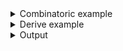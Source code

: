 <details><summary>Combinatoric example</summary>

```no_run
#[derive(Debug, Clone)]
pub struct Options {
    switch: bool,
    arg: usize,
    username: String,
}

pub fn options() -> OptionParser<Options> {
    let switch = short('s') // first `short` creates a builder
        .short('S') // second switch is a hidden alias
        .long("switch") // visible long name
        .long("also-switch") // hidden alias
        .help("Switch with many names")
        .switch(); // `switch` finalizes the builder

    let arg = long("argument") // long is also a builder
        .short('a')
        .short('A')
        .long("also-arg")
        .help("Argument with names")
        .argument::<usize>("ARG");

    let username = long("user")
        .short('u')
        .env("USER1")
        .help("Custom user name")
        .argument::<String>("USER");

    construct!(Options {
        switch,
        arg,
        username
    })
    .to_options()
}
```

</details>
<details><summary>Derive example</summary>

```no_run
#[derive(Debug, Clone, Bpaf)]
#[bpaf(options)]
pub struct Options {
    #[bpaf(short, long, short('S'), long("also-switch"))]
    /// Switch with many names
    switch: bool,
    #[bpaf(short, long("argument"), short('A'), long("also-arg"))]
    /// Argument with names
    arg: usize,
    #[bpaf(short, long("user"), env("USER1"), argument("USER"))]
    /// Custom user name
    username: String,
}
```

</details>
<details><summary>Output</summary>

As usual switch is optional, arguments are required


<div class='bpaf-doc'>
$ app -a 42 -u Bobert<br>
Options { switch: false, arg: 42, username: "Bobert" }
</div>



Help displays only visible aliases (and a current value for env arguments)


<div class='bpaf-doc'>
$ app --help<br>
<p><b>Usage</b>: <tt><b>app</b></tt> [<tt><b>-s</b></tt>] <tt><b>-a</b></tt>=<tt><i>ARG</i></tt> <tt><b>-u</b></tt>=<tt><i>USER</i></tt></p><p><div>
<b>Available options:</b></div><dl><dt><tt><b>-s</b></tt>, <tt><b>--switch</b></tt></dt>
<dd>Switch with many names</dd>
<dt><tt><b>-a</b></tt>, <tt><b>--argument</b></tt>=<tt><i>ARG</i></tt></dt>
<dd>Argument with names</dd>
<dt><tt><b>-u</b></tt>, <tt><b>--user</b></tt>=<tt><i>USER</i></tt></dt>
<dd>Custom user name</dd>
<dt></dt>
<dd>[env:USER1: N/A]</dd>
<dt><tt><b>-h</b></tt>, <tt><b>--help</b></tt></dt>
<dd>Prints help information</dd>
</dl>
</p>
<style>
div.bpaf-doc {
    padding: 14px;
    background-color:var(--code-block-background-color);
    font-family: "Source Code Pro", monospace;
    margin-bottom: 0.75em;
}
div.bpaf-doc dt { margin-left: 1em; }
div.bpaf-doc dd { margin-left: 3em; }
div.bpaf-doc dl { margin-top: 0; padding-left: 1em; }
div.bpaf-doc  { padding-left: 1em; }
</style>
</div>


But you can still use hidden aliases, both short and long


<div class='bpaf-doc'>
$ app --also-switch --also-arg 330 --user Bobert<br>
Options { switch: true, arg: 330, username: "Bobert" }
</div>


And unless there's `many` or similar modifiers having multiple aliases doesn't mean
you can specify them multiple times:


<div class='bpaf-doc'>
$ app -A 42 -a 330 -u Bobert<br>
<b>-a</b> is not expected in this context
<style>
div.bpaf-doc {
    padding: 14px;
    background-color:var(--code-block-background-color);
    font-family: "Source Code Pro", monospace;
    margin-bottom: 0.75em;
}
div.bpaf-doc dt { margin-left: 1em; }
div.bpaf-doc dd { margin-left: 3em; }
div.bpaf-doc dl { margin-top: 0; padding-left: 1em; }
div.bpaf-doc  { padding-left: 1em; }
</style>
</div>


Also hidden aliases are really hidden and only meant to do backward compatibility stuff, they
won't show up anywhere else in completions or error messages


<div class='bpaf-doc'>
$ app -a 42 -A 330 -u Bobert<br>
<b>-A</b> is not expected in this context
<style>
div.bpaf-doc {
    padding: 14px;
    background-color:var(--code-block-background-color);
    font-family: "Source Code Pro", monospace;
    margin-bottom: 0.75em;
}
div.bpaf-doc dt { margin-left: 1em; }
div.bpaf-doc dd { margin-left: 3em; }
div.bpaf-doc dl { margin-top: 0; padding-left: 1em; }
div.bpaf-doc  { padding-left: 1em; }
</style>
</div>

</details>